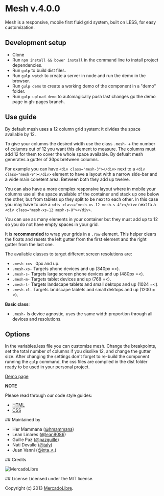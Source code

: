 # Mesh v.4.0.0

Mesh is a responsive, mobile first fluid grid system, built on LESS, for easy customization.

## Development setup
- Clone
- Run `npm install && bower install` in the command line to install project dependencies.
- Run `gulp` to build dist files. 
- Run `gulp watch` to create a server in node and run the demo in the browser.
- Run `gulp demo` to create a working demo of the component in a "demo" folder.
- Run `gulp upload-demo` to automagically push last changes go the demo page in gh-pages branch.

## Use guide

By default mesh uses a 12 column grid system: it divides the space available by 12.

To give your columns the desired width use the class `.mesh-` + the number of columns out of 12 you want this element to measure. The columns must add 12 for them to cover the whole space available. By defualt mesh generates a gutter of 30px bretween columns.

For example you can have `<div class="mesh-3"></div>` next to a `<div class="mesh-9"></div>` element to have a layout with a narrow side-bar and a wide main conetent area. Between both they add up twelve.

You can also have a more complex responsive layout where in mobile your columns use all the space available of the container and stack up one below the other, but from tablets up they split to be next to each other. In this case you may have to use a `<div class="mesh-xs-12 mesh-s-4"></div>` next to a `<div class="mesh-xs-12 mesh-s-8"></div>`.

You can use as many elements in your container but they must add up to 12 so you do not have empty spaces in your grid.

It is <strong>recommended</strong> to wrap your grids in a `.row` element. This helper clears the floats and resets the left gutter from the first element and the right gutter from the last one.

The available classes to target different screen resolutions are:

- `.mesh-xxs-` 0px and up. 
- `.mesh-xs-` Targets phone devices and up (340px =<).
- `.mesh-s-` Targets large screen phone devices and up (480px =<). 
- `.mesh-m-` Targets tablet devices and up (768 =<).
- `.mesh-l-` Targets landscape tablets and small dektops and up (1024 =<).
- `.mesh-xl-` Targets landscape tablets and small dektops and up (1200 =<).

<strong>Basic class</strong>:
- `.mesh-` Is device agnostic, uses the same width proportion through all devices and resolutions.

## Options

In the variables.less file you can customize mesh. Change the breakpoints, set the total number of columns if you disslike 12, and change the gutter size.
After changing the settings don't forget to re-build the component running the `gulp` command, the css files are compiled in the dist folder ready to be used in your personal project.

[Demo page](http://jota-v.github.io/mesh/)

**NOTE**

Please read through our code style guides:
- [HTML](https://github.com/mercadolibre/html-style-guide)
- [CSS](https://github.com/mercadolibre/css-style-guide)


## Maintained by

- Her Mammana ([@hmammana](https://twitter.com/hmammana))
- Lean Linares ([@lean8086](https://twitter.com/lean8086))
- Guille Paz ([@pazguille](https://twitter.com/pazguille))
- Nati Devalle ([@taly](https://twitter.com/taly))
- Juan Vanni ([@jota_v_](https://twitter.com/jota_v_))


## Credits

![MercadoLibre](http://static.mlstatic.com/org-img/chico/img/logo-mercadolibre-new.png)

## License
Licensed under the MIT license.

Copyright (c) 2013 [MercadoLibre](http://github.com/mercadolibre).
